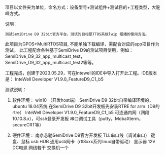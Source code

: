项目以文件夹为单位，命名方式：设备型号+测试组件+测试目的+工程类型，大驼峰方式。

说明：

    测试SemiDrive D9 32bit官方平台，测试的目标是TTOS系统lwip 组播的使用方法。

此项目为GPOS+MultiRTOS项目, 不能单独下载编译，需配合对应的app项目作为测试。
此工程配合各种基于SemiDrive D9的测试项目使用，例如：SemiDrive_D9_32_app_multicast_test，SemiDrive_D9_32_app_multicast_test2等等。

工程完成，创建于2023.05.29，可在Intewell的IDE中导入打开此工程。IDE版本是： InteWell Developer V1.9.0_FeatureD9_C1_b5


测试说明：
1. 软件环境：
	win10 （开发host端）
	SemiDrive D9 32bit自带编译环境的，ubuntu 18.04系统
	在SemiDrive D9 32bit开发板先安装RTRE for arm（D9的rtre）
	InteWell Developer V1.9.0_FeatureD9_C1_b5
	可连通内网（网段10.10.8.x），可ssh登录开发板
	串口调试工具（putty，MobaXterm，secureCRT等）

	
	
2. 硬件环境：
   南京芯驰SemiDrive D9官方开发板
   TLL串口线（调试串口）
   键盘、鼠标
   usb HUB
   通用usb网卡（rtl8xxx系列linux自带驱动）
   显示器
   12V DC电源
   网线若干
   交换机一个
